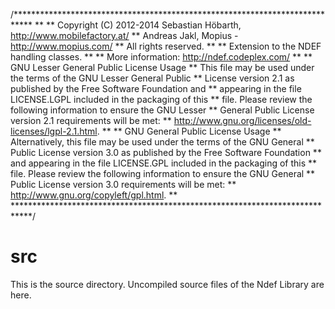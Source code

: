 /****************************************************************************
**
** Copyright (C) 2012-2014 Sebastian Höbarth, http://www.mobilefactory.at/
** Andreas Jakl, Mopius - http://www.mopius.com/
** All rights reserved.
**
** Extension to the NDEF handling classes.
**
** More information: http://ndef.codeplex.com/
**
** GNU Lesser General Public License Usage
** This file may be used under the terms of the GNU Lesser General Public
** License version 2.1 as published by the Free Software Foundation and
** appearing in the file LICENSE.LGPL included in the packaging of this
** file. Please review the following information to ensure the GNU Lesser
** General Public License version 2.1 requirements will be met:
** http://www.gnu.org/licenses/old-licenses/lgpl-2.1.html.
**
** GNU General Public License Usage
** Alternatively, this file may be used under the terms of the GNU General
** Public License version 3.0 as published by the Free Software Foundation
** and appearing in the file LICENSE.GPL included in the packaging of this
** file. Please review the following information to ensure the GNU General
** Public License version 3.0 requirements will be met:
** http://www.gnu.org/copyleft/gpl.html.
**
****************************************************************************/

# src

This is the source directory.  Uncompiled source files of the Ndef Library are here.

